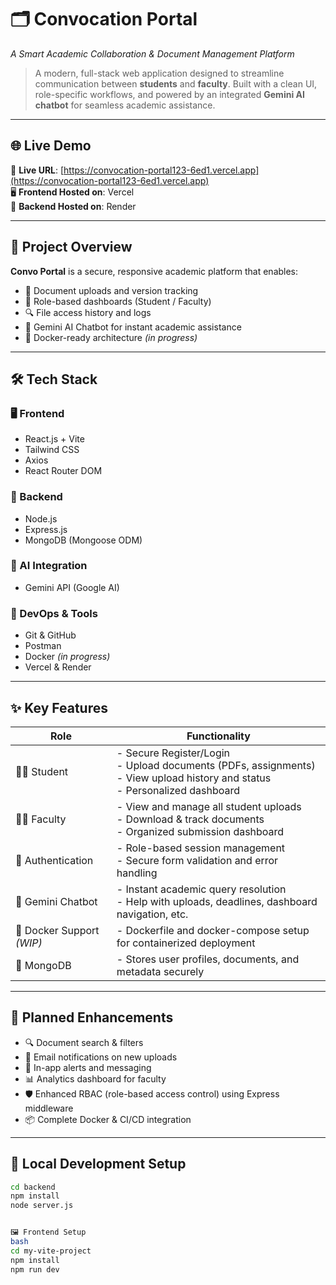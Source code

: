 # 🗂️ Convocation Portal  
*A Smart Academic Collaboration & Document Management Platform*

> A modern, full-stack web application designed to streamline communication between **students** and **faculty**. Built with a clean UI, role-specific workflows, and powered by an integrated **Gemini AI chatbot** for seamless academic assistance.

---

## 🌐 Live Demo  

🔗 **Live URL**: [https://convocation-portal123-6ed1.vercel.app](https://convocation-portal123-6ed1.vercel.app)  
🖥️ **Frontend Hosted on**: Vercel  
🔧 **Backend Hosted on**: Render  

---

## 🚀 Project Overview  

**Convo Portal** is a secure, responsive academic platform that enables:  
- 📁 Document uploads and version tracking  
- 👥 Role-based dashboards (Student / Faculty)  
- 🔍 File access history and logs  
- 🤖 Gemini AI Chatbot for instant academic assistance  
- 🐳 Docker-ready architecture *(in progress)*  

---

## 🛠️ Tech Stack  

### 🖥️ Frontend  
- React.js + Vite  
- Tailwind CSS  
- Axios  
- React Router DOM  

### 🔧 Backend  
- Node.js  
- Express.js  
- MongoDB (Mongoose ODM)  

### 🤖 AI Integration  
- Gemini API (Google AI)  

### 🧰 DevOps & Tools  
- Git & GitHub  
- Postman  
- Docker *(in progress)*  
- Vercel & Render  

---

## ✨ Key Features  

| Role      | Functionality |
|-----------|---------------|
| 👩‍🎓 Student | - Secure Register/Login <br> - Upload documents (PDFs, assignments) <br> - View upload history and status <br> - Personalized dashboard |
| 👨‍🏫 Faculty | - View and manage all student uploads <br> - Download & track documents <br> - Organized submission dashboard |
| 🔐 Authentication | - Role-based session management <br> - Secure form validation and error handling |
| 🤖 Gemini Chatbot | - Instant academic query resolution <br> - Help with uploads, deadlines, dashboard navigation, etc. |
| 🐳 Docker Support *(WIP)* | - Dockerfile and docker-compose setup for containerized deployment |
| 💾 MongoDB | - Stores user profiles, documents, and metadata securely |

---

## 📌 Planned Enhancements  

- 🔍 Document search & filters  
- 📧 Email notifications on new uploads  
- 🔔 In-app alerts and messaging  
- 📊 Analytics dashboard for faculty  
- 🛡️ Enhanced RBAC (role-based access control) using Express middleware  
- 📦 Complete Docker & CI/CD integration  

---

## 🧪 Local Development Setup  


```bash
cd backend
npm install
node server.js


🖼️ Frontend Setup
bash
cd my-vite-project
npm install
npm run dev
